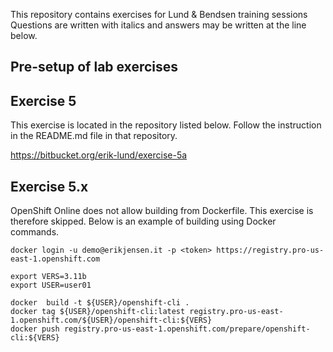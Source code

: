 This repository contains exercises for Lund & Bendsen training sessions
Questions are written with italics and answers may be written at the line below.

## Pre-setup of lab exercises



## Exercise 5

This exercise is located in the repository listed below. Follow the instruction in the README.md file in that repository.

https://bitbucket.org/erik-lund/exercise-5a
  

## Exercise 5.x
OpenShift Online does not allow building from Dockerfile. This exercise is therefore skipped.
Below is an example of building using Docker commands.

```
docker login -u demo@erikjensen.it -p <token> https://registry.pro-us-east-1.openshift.com 

export VERS=3.11b
export USER=user01

docker  build -t ${USER}/openshift-cli .
docker tag ${USER}/openshift-cli:latest registry.pro-us-east-1.openshift.com/${USER}/openshift-cli:${VERS}
docker push registry.pro-us-east-1.openshift.com/prepare/openshift-cli:${VERS}
```











  
 
